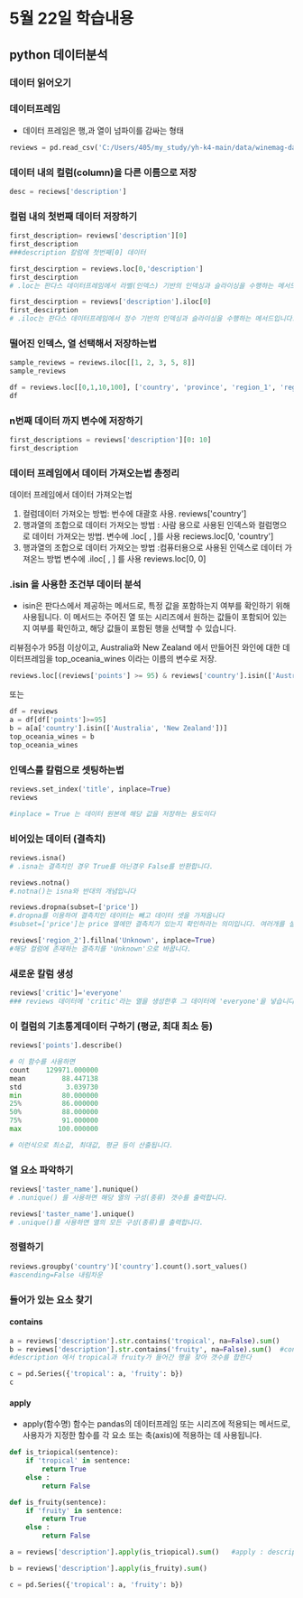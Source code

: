 # 5월 22일 학습내용
## python 데이터분석

### 데이터 읽어오기
### 데이터프레임

- 데이터 프레임은 행,과 열이 넘파이를 감싸는 형태
```python
reviews = pd.read_csv('C:/Users/405/my_study/yh-k4-main/data/winemag-data_first150k.csv', index_col= 0)
```
### 데이터 내의 컬럼(column)을 다른 이름으로 저장
```python
desc = reciews['description']
```

### 컬럼 내의 첫번째 데이터 저장하기
```python
first_description= reviews['description'][0]
first_description
###description 칼럼에 첫번째[0] 데이터
```

```python
first_descirption = reviews.loc[0,'description']
first_descirption
# .loc는 판다스 데이터프레임에서 라벨(인덱스) 기반의 인덱싱과 슬라이싱을 수행하는 메서드입니다 .loc['행', '열']형태로 이루어져 있습니다.
```

```python
first_descirption = reviews['description'].iloc[0]
first_descirption
# .iloc는 판다스 데이터프레임에서 정수 기반의 인덱싱과 슬라이싱을 수행하는 메서드입니다. iloc을 사용하면 데이터프레임에서 특정 행이나 열을 정수 위치를 기반으로 선택할 수 있습니다. 
```

### 떨어진 인덱스, 열 선택해서 저장하는법

```python
sample_reviews = reviews.iloc[[1, 2, 3, 5, 8]]
sample_reviews
```

```python
df = reviews.loc[[0,1,10,100], ['country', 'province', 'region_1', 'region_2']]
df
```


### n번째 데이터 까지 변수에 저장하기
```python 
first_descriptions = reviews['description'][0: 10]
first_description
```

### 데이터 프레임에서 데이터 가져오는법 총정리
데이터 프레임에서 데이터 가져오는법

1. 컬럼데이터 가져오는 방법: 번수에 대괄호 사용. reviews['country']
2. 행과열의 조합으로 데이터 가져오는 방법 : 사람 용으로 사용된 인덱스와 컬럼명으로 데이터 가져오는 방법. 변수에 .loc[ , ]를 사용
    reciews.loc[0, 'country']
3. 행과열의 조합으로 데이터 가져오는 방법 :컴퓨터용으로 사용된 인덱스로 데이터 가져온느 방법
    변수에 .iloc[ , ] 를 사용 reviews.loc[0, 0]

### .isin 을 사용한 조건부 데이터 분석
- isin은 판다스에서 제공하는 메서드로, 특정 값을 포함하는지 여부를 확인하기 위해 사용됩니다. 이 메서드는 주어진 열 또는 시리즈에서 원하는 값들이 포함되어 있는지 여부를 확인하고, 해당 값들이 포함된 행을 선택할 수 있습니다.
  
리뷰점수가 95점 이상이고, Australia와 New Zealand 에서 만들어진 와인에 대한 데이터프레임을 top_oceania_wines 이라는 이름의 변수로 저장.
```python
reviews.loc[(reviews['points'] >= 95) & reviews['country'].isin(['Australia','New Zealand'])]
```
또는
```python
df = reviews
a = df[df['points']>=95]
b = a[a['country'].isin(['Australia', 'New Zealand'])]
top_oceania_wines = b
top_oceania_wines
```

### 인덱스를 칼럼으로 셋팅하는법
```python
reviews.set_index('title', inplace=True)
reviews

#inplace = True 는 데이터 원본에 해당 값을 저장하는 용도이다
```

### 비어있는 데이터 (결측치) 

```python
reviews.isna()
# .isna는 결측치인 경우 True를 아닌경우 False를 반환합니다.
```
```python
reviews.notna()
#.notna()는 isna와 반대의 개념입니다
```

```python
reviews.dropna(subset=['price'])
#.dropna를 이용하여 결측치인 데이터는 빼고 데이터 셋을 가져옵니다
#subset=['price']는 price 열에만 결측치가 있는지 확인하라는 의미입니다. 여러개를 설정할 수 있습니다.
```

```python
reviews['region_2'].fillna('Unknown', inplace=True) 
#해당 컬럼에 존재하는 결측치를 'Unknown'으로 바꿉니다. 
```

### 새로운 칼럼 생성

```python
reviews['critic']='everyone'
### reviews 데이터에 'critic'라는 열을 생성한후 그 데이터에 'everyone'을 넣습니다
```

###  이 컬럼의 기초통계데이터 구하기 (평균, 최대 최소 등)

```python
reviews['points'].describe()

# 이 함수를 사용하면
count    129971.000000
mean         88.447138
std           3.039730
min          80.000000
25%          86.000000
50%          88.000000
75%          91.000000
max         100.000000

# 이런식으로 최소값, 최대값, 평균 등이 산출됩니다.

```

### 열 요소 파악하기

```python
reviews['taster_name'].nunique()
# .nunique() 를 사용하면 해당 열의 구성(종류) 갯수를 출력합니다.
```

```python
reviews['taster_name'].unique()
# .unique()를 사용하면 열의 모든 구성(종류)를 출력합니다.
```

### 정렬하기

```python
reviews.groupby('country')['country'].count().sort_values()
#ascending=False 내림차운
```

### 들어가 있는 요소 찾기
#### contains
```python
a = reviews['description'].str.contains('tropical', na=False).sum()
b = reviews['description'].str.contains('fruity', na=False).sum()  #contains : 문자열을 포함하는지 여부를 판별하기 위해 사용되는 메서드입니다
#description 에서 tropical과 fruity가 들어간 행을 찾아 갯수를 합한다

c = pd.Series({'tropical': a, 'fruity': b})
c
```
#### apply
- apply(함수명) 함수는 pandas의 데이터프레임 또는 시리즈에 적용되는 메서드로, 사용자가 지정한 함수를 각 요소 또는 축(axis)에 적용하는 데 사용됩니다. 

```python
def is_triopical(sentence):
    if 'tropical' in sentence:
        return True
    else :
        return False

def is_fruity(sentence):
    if 'fruity' in sentence:
        return True
    else :
        return False

a = reviews['description'].apply(is_triopical).sum()   #apply : description에 함수 내용대로 값을 반환해라

b = reviews['description'].apply(is_fruity).sum()

c = pd.Series({'tropical': a, 'fruity': b})

```